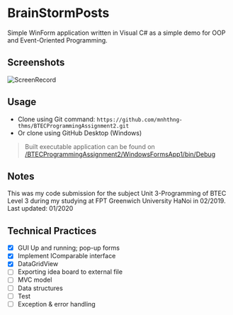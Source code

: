 # BrainStormPosts

Simple WinForm application written in Visual C# as a simple demo for OOP and Event-Oriented Programming. 

## Screenshots
![ScreenRecord](https://raw.githubusercontent.com/mnhthng-thms/BTECProgrammingAssignment2/master/Screenshots.gif)

## Usage
* Clone using Git command: ```https://github.com/mnhthng-thms/BTECProgrammingAssignment2.git```
* Or clone using GitHub Desktop (Windows)
> Built executable application can be found on [/BTECProgrammingAssignment2/WindowsFormsApp1/bin/Debug](https://github.com/mnhthng-thms/BTECProgrammingAssignment2/tree/master/BTECProgrammingAssignment2/WindowsFormsApp1/bin/Debug)

## Notes
This was my code submission for the subject Unit 3-Programming of BTEC Level 3 during my studying at FPT Greenwich University HaNoi in 02/2019. 
Last updated: 01/2020

## Technical Practices 
- [x] GUI Up and running; pop-up forms
- [x] Implement IComparable interface
- [x] DataGridView 
- [ ] Exporting idea board to external file
- [ ] MVC model
- [ ] Data structures
- [ ] Test
- [ ] Exception & error handling
